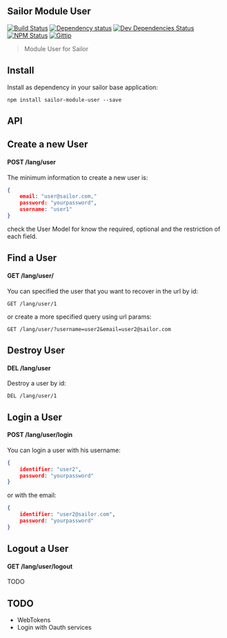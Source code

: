 ## Sailor Module User

[![Build Status](http://img.shields.io/travis/sailorjs/sailor-module-user/master.svg?style=flat)](https://travis-ci.org/Kikobeats/sailor-module-user)
[![Dependency status](http://img.shields.io/david/sailorjs/sailor-module-user.svg?style=flat)](https://david-dm.org/Kikobeats/sailor-module-user)
[![Dev Dependencies Status](http://img.shields.io/david/dev/sailorjs/sailor-module-user.svg?style=flat)](https://david-dm.org/Kikobeats/sailor-module-user#info=devDependencies)
[![NPM Status](http://img.shields.io/npm/dm/sailor-module-user.svg?style=flat)](https://www.npmjs.org/package/sailor-module-user)
[![Gittip](http://img.shields.io/gittip/Kikobeats.svg?style=flat)](https://www.gittip.com/Kikobeats/)

> Module User for Sailor

## Install

Install as dependency in your sailor base application:

```
npm install sailor-module-user --save
```

## API

## Create a new User

#### POST /lang/user

The minimum information to create a new user is:

```json
{
	email: "user@sailor.com,"
	password: "yourpassword",
	username: "user1"
}
```

check the User Model for know the required, optional and the restriction of each field.

## Find a User

#### GET /lang/user/

You can specified the user that you want to recover in the url by id:

```
GET /lang/user/1
```

or create a more specified query using url params:

```
GET /lang/user/?username=user2&email=user2@sailor.com
```

## Destroy User

#### DEL /lang/user

Destroy a user by id:

```
DEL /lang/user/1
```

## Login a User

#### POST /lang/user/login

You can login a user with his username:

```json
{
	identifier: "user2",
	password: "yourpassword"
}
```


or with the email:


```json
{
	identifier: "user2@sailor.com",
	password: "yourpassword"
}
```

## Logout a User

#### GET /lang/user/logout

TODO

## TODO

* WebTokens
* Login with Oauth services


